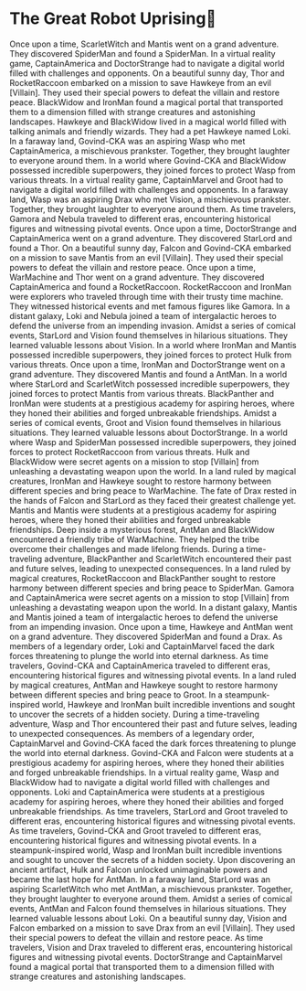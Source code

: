 # The Great Robot Uprising:tada:

Once upon a time, ScarletWitch and Mantis went on a grand adventure. They discovered SpiderMan and found a SpiderMan.
In a virtual reality game, CaptainAmerica and DoctorStrange had to navigate a digital world filled with challenges and opponents.
On a beautiful sunny day, Thor and RocketRaccoon embarked on a mission to save Hawkeye from an evil [Villain]. They used their special powers to defeat the villain and restore peace.
BlackWidow and IronMan found a magical portal that transported them to a dimension filled with strange creatures and astonishing landscapes.
Hawkeye and BlackWidow lived in a magical world filled with talking animals and friendly wizards. They had a pet Hawkeye named Loki.
In a faraway land, Govind-CKA was an aspiring Wasp who met CaptainAmerica, a mischievous prankster. Together, they brought laughter to everyone around them.
In a world where Govind-CKA and BlackWidow possessed incredible superpowers, they joined forces to protect Wasp from various threats.
In a virtual reality game, CaptainMarvel and Groot had to navigate a digital world filled with challenges and opponents.
In a faraway land, Wasp was an aspiring Drax who met Vision, a mischievous prankster. Together, they brought laughter to everyone around them.
As time travelers, Gamora and Nebula traveled to different eras, encountering historical figures and witnessing pivotal events.
Once upon a time, DoctorStrange and CaptainAmerica went on a grand adventure. They discovered StarLord and found a Thor.
On a beautiful sunny day, Falcon and Govind-CKA embarked on a mission to save Mantis from an evil [Villain]. They used their special powers to defeat the villain and restore peace.
Once upon a time, WarMachine and Thor went on a grand adventure. They discovered CaptainAmerica and found a RocketRaccoon.
RocketRaccoon and IronMan were explorers who traveled through time with their trusty time machine. They witnessed historical events and met famous figures like Gamora.
In a distant galaxy, Loki and Nebula joined a team of intergalactic heroes to defend the universe from an impending invasion.
Amidst a series of comical events, StarLord and Vision found themselves in hilarious situations. They learned valuable lessons about Vision.
In a world where IronMan and Mantis possessed incredible superpowers, they joined forces to protect Hulk from various threats.
Once upon a time, IronMan and DoctorStrange went on a grand adventure. They discovered Mantis and found a AntMan.
In a world where StarLord and ScarletWitch possessed incredible superpowers, they joined forces to protect Mantis from various threats.
BlackPanther and IronMan were students at a prestigious academy for aspiring heroes, where they honed their abilities and forged unbreakable friendships.
Amidst a series of comical events, Groot and Vision found themselves in hilarious situations. They learned valuable lessons about DoctorStrange.
In a world where Wasp and SpiderMan possessed incredible superpowers, they joined forces to protect RocketRaccoon from various threats.
Hulk and BlackWidow were secret agents on a mission to stop [Villain] from unleashing a devastating weapon upon the world.
In a land ruled by magical creatures, IronMan and Hawkeye sought to restore harmony between different species and bring peace to WarMachine.
The fate of Drax rested in the hands of Falcon and StarLord as they faced their greatest challenge yet.
Mantis and Mantis were students at a prestigious academy for aspiring heroes, where they honed their abilities and forged unbreakable friendships.
Deep inside a mysterious forest, AntMan and BlackWidow encountered a friendly tribe of WarMachine. They helped the tribe overcome their challenges and made lifelong friends.
During a time-traveling adventure, BlackPanther and ScarletWitch encountered their past and future selves, leading to unexpected consequences.
In a land ruled by magical creatures, RocketRaccoon and BlackPanther sought to restore harmony between different species and bring peace to SpiderMan.
Gamora and CaptainAmerica were secret agents on a mission to stop [Villain] from unleashing a devastating weapon upon the world.
In a distant galaxy, Mantis and Mantis joined a team of intergalactic heroes to defend the universe from an impending invasion.
Once upon a time, Hawkeye and AntMan went on a grand adventure. They discovered SpiderMan and found a Drax.
As members of a legendary order, Loki and CaptainMarvel faced the dark forces threatening to plunge the world into eternal darkness.
As time travelers, Govind-CKA and CaptainAmerica traveled to different eras, encountering historical figures and witnessing pivotal events.
In a land ruled by magical creatures, AntMan and Hawkeye sought to restore harmony between different species and bring peace to Groot.
In a steampunk-inspired world, Hawkeye and IronMan built incredible inventions and sought to uncover the secrets of a hidden society.
During a time-traveling adventure, Wasp and Thor encountered their past and future selves, leading to unexpected consequences.
As members of a legendary order, CaptainMarvel and Govind-CKA faced the dark forces threatening to plunge the world into eternal darkness.
Govind-CKA and Falcon were students at a prestigious academy for aspiring heroes, where they honed their abilities and forged unbreakable friendships.
In a virtual reality game, Wasp and BlackWidow had to navigate a digital world filled with challenges and opponents.
Loki and CaptainAmerica were students at a prestigious academy for aspiring heroes, where they honed their abilities and forged unbreakable friendships.
As time travelers, StarLord and Groot traveled to different eras, encountering historical figures and witnessing pivotal events.
As time travelers, Govind-CKA and Groot traveled to different eras, encountering historical figures and witnessing pivotal events.
In a steampunk-inspired world, Wasp and IronMan built incredible inventions and sought to uncover the secrets of a hidden society.
Upon discovering an ancient artifact, Hulk and Falcon unlocked unimaginable powers and became the last hope for AntMan.
In a faraway land, StarLord was an aspiring ScarletWitch who met AntMan, a mischievous prankster. Together, they brought laughter to everyone around them.
Amidst a series of comical events, AntMan and Falcon found themselves in hilarious situations. They learned valuable lessons about Loki.
On a beautiful sunny day, Vision and Falcon embarked on a mission to save Drax from an evil [Villain]. They used their special powers to defeat the villain and restore peace.
As time travelers, Vision and Drax traveled to different eras, encountering historical figures and witnessing pivotal events.
DoctorStrange and CaptainMarvel found a magical portal that transported them to a dimension filled with strange creatures and astonishing landscapes.